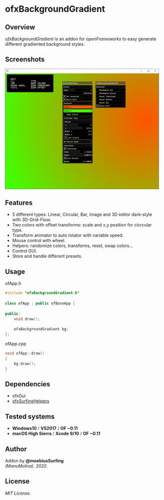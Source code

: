 # ofxBackgroundGradient 

## Overview
*ofxBackgroundGradient* is an addon for *openFrameworks* to easy generate different gradiented background styles.  

## Screenshots
![image](readme_images/Capture1.PNG?raw=true "Capture1.PNG")  

## Features
- 5 different types: Linear, Circular, Bar, Image and 3D editor dark-style with 3D-Grid-Floor.  
- Two colors with offset transforms: scale and x,y position for cicrcular type.
- Transform animator to auto rotator with variable speed.  
- Mouse control with wheel.  
- Helpers: randomize colors, transforms, reset, swap colors...  
- Control GUI.  
- Store and handle different presets.  

## Usage

ofApp.h
```.cpp
#include "ofxBackgroundGradient.h"

class ofApp : public ofBaseApp {

public:
	void draw();

	ofxBackgroundGradient bg;
};

```

ofApp.cpp
```.cpp
void ofApp::draw() 
{
	bg.draw();
}
```

## Dependencies
* ofxGui
* [ofxSurfingHelpers](https://github.com/moebiussurfing/ofxSurfingHelpers)  

## Tested systems
- **Windows10** / **VS2017** / **OF ~0.11**
- **macOS High Sierra** / **Xcode 9/10** / **OF ~0.11**

## Author
Addon by **@moebiusSurfing**  
*(ManuMolina). 2020.*

## License
*MIT License.*